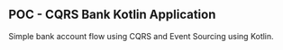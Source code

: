 ## POC - CQRS Bank Kotlin Application

Simple bank account flow using CQRS and Event Sourcing using Kotlin.
